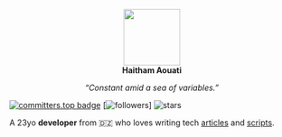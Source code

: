 <p align="center">
  <img width="100" height="100" src="https://raw.githubusercontent.com/haithamaouati/haithamaouati/main/Haitham.png"><br><b>Haitham Aouati</b></p>
<p align="center"><i>“Constant amid a sea of variables.”</i></p>

[![committers.top badge](https://user-badge.committers.top/algeria/haithamaouati.svg)](https://user-badge.committers.top/algeria/haithamaouati)
[![followers](https://img.shields.io/github/followers/haithamaouati?style=social)]
![stars](https://img.shields.io/github/stars/haithamaouati?style=social)

A 23yo **developer** from 🇩🇿 who loves writing tech [articles]() and [scripts](https://github.com/haithamaouati?tab=repositories).

